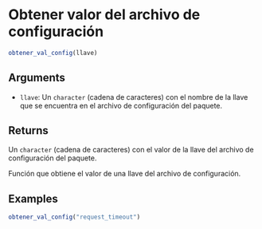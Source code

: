 # Obtener valor del archivo de configuración

```r
obtener_val_config(llave)
```

## Arguments

- `llave`: Un `character` (cadena de caracteres) con el nombre de la llave que se encuentra en el archivo de configuración del paquete.

## Returns

Un `character` (cadena de caracteres) con el valor de la llave del archivo de configuración del paquete.

Función que obtiene el valor de una llave del archivo de configuración.

## Examples

```r
obtener_val_config("request_timeout")
```
